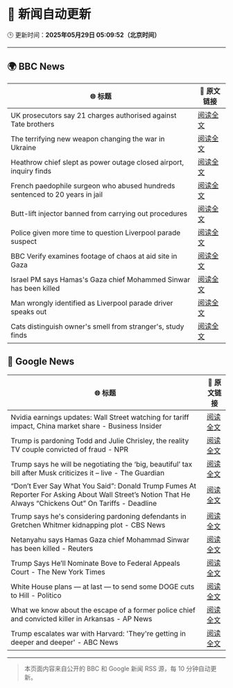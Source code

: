# 🧠 新闻自动更新

🕒 更新时间：**2025年05月29日 05:09:52（北京时间）**

---

## 🌍 BBC News

| 🌐 标题 | 🔗 原文链接 |
|--------|-------------|
| UK prosecutors say 21 charges authorised against Tate brothers | [阅读全文](https://www.bbc.com/news/articles/ckg41g1140po) |
| The terrifying new weapon changing the war in Ukraine | [阅读全文](https://www.bbc.com/news/articles/ckgn47e5qyno) |
| Heathrow chief slept as power outage closed airport, inquiry finds | [阅读全文](https://www.bbc.com/news/articles/c62n0y3nepzo) |
| French paedophile surgeon who abused hundreds sentenced to 20 years in jail | [阅读全文](https://www.bbc.com/news/articles/cvgdkyge198o) |
| Butt-lift injector banned from carrying out procedures | [阅读全文](https://www.bbc.com/news/articles/czx0kxx22yyo) |
| Police given more time to question Liverpool parade suspect | [阅读全文](https://www.bbc.com/news/articles/c9wgvzyngn4o) |
| BBC Verify examines footage of chaos at aid site in Gaza | [阅读全文](https://www.bbc.com/news/videos/cvgdkgmn3yxo) |
| Israel PM says Hamas's Gaza chief Mohammed Sinwar has been killed | [阅读全文](https://www.bbc.com/news/articles/c79e72vz70no) |
| Man wrongly identified as Liverpool parade driver speaks out | [阅读全文](https://www.bbc.com/news/articles/cdedg865725o) |
| Cats distinguish owner's smell from stranger's, study finds | [阅读全文](https://www.bbc.com/news/articles/cvg5v11dv29o) |

## 📰 Google News

| 🌐 标题 | 🔗 原文链接 |
|--------|-------------|
| Nvidia earnings updates: Wall Street watching for tariff impact, China market share - Business Insider | [阅读全文](https://news.google.com/rss/articles/CBMilAFBVV95cUxPTTNzQjBYRWZlR3QzRzJKcWsxVW9IUHRzYXJheUgxNjNwV0NNUlZsQVBBanZWR2tZbWtMV20xUERsSDM1V3Blb1hIeDRqSjVHc0pLZ1ZxdVRCcTFlbVRMdF9UNzF6V3Z1YlF5NWJheG5VaWlzTFpma1AzT0dFV2FzY0pVbUt3bG5UWndUc2JhSElmVXFT?oc=5) |
| Trump is pardoning Todd and Julie Chrisley, the reality TV couple convicted of fraud - NPR | [阅读全文](https://news.google.com/rss/articles/CBMigwFBVV95cUxOYWRqSFB0TGZ0M1o3b2dtaUc0ZXdwc3NFa0lWYnV6a3RIdmJqVXJ4aXBsOHJyaURwc1NKSVhMX29FaEwtajcyVVlvMGcycFh1UE91RDhPd2tqVHl5c0V2el9adU53TFBqOEFXVklKSkRPTjBDdmhMMnNjanZ0VFVhejA0NA?oc=5) |
| Trump says he will be negotiating the ‘big, beautiful’ tax bill after Musk criticizes it – live - The Guardian | [阅读全文](https://news.google.com/rss/articles/CBMi2wFBVV95cUxQVnhsUkVENmpYWW91MF9JdHRnY1JBSk1HT3ZSTUwtNzFoR3FxYm4xTEpjUldWb3ljQVJ6aTF5N2ZlemtaSlpUalZaQWZtYnhtblRBbUpOXzktbENPXzNZWGw4Rmk4ZGlTVHBDTzdhbW9DVWluWkk1V21WZ1dQSXRkSk1yS2VqRmhkMVBaQjctdHhXOFFjVXNENmMyY3BoTWVuc2RZTkFRaE9oVVd5VTVsOFFfTTBGaVk4NlpIV2hnVHBvWWpNVjJwYl9DYVluM1Z4LVFXUTJuUFdiWE0?oc=5) |
| “Don’t Ever Say What You Said”: Donald Trump Fumes At Reporter For Asking About Wall Street’s Notion That He Always “Chickens Out” On Tariffs - Deadline | [阅读全文](https://news.google.com/rss/articles/CBMihgJBVV95cUxPb0pzaTBRQU5KU1ZERzBmdm54S3k5aEhybmw3dkZBamx4cDZqUTNFVXI0eGtBckVGUmRYcE13NlFYLUVvdktrS04wYnlWcENqUGlWOG55WXV6dzNGUEI0VW1rOGFjNjF1dFBUYTJTaUFCVXFsLUE5WnY1SGxLeU92Z2tZbWxMOS1KUEZ3UlFpUWZNVDBIQkxpdUhXWFYwQjdhdXYyUThKT05wc2hNeFR1Nm9Ea2lJZERyZnhkbTBpVEh1YlozamtwTjkwRnJzNmpHdXN0RHN3WkVEQldvNUVDU1V3LW9hT0dBbjZMN0cxWEZOQl9FSkFHVTV1VzVfSkx6dnY2U0tn?oc=5) |
| Trump says he's considering pardoning defendants in Gretchen Whitmer kidnapping plot - CBS News | [阅读全文](https://news.google.com/rss/articles/CBMikAFBVV95cUxNNjFzR09LbjBNNnBscnMtVEl0VGxEMDZ4Ym91LU9nYVRwRDU0SUFhR2g4RG1RUHJ2UWo2eXlDOTJTVjdrbnRVRlRHM21SY21xR3lCMmMtSlUwQUdPN0xUZjVPSGVET0pwazlrMVhKVmhRUDNOYl9TSGNfTWZIQTVqZERzc056M0lROHcyQkxrVmPSAZYBQVVfeXFMUE1MX0FzX0tHX1ZuclFyaUFTMzg4Zkc1VU1RYm9GYnFza2V2SVNncE1WeENZSExwYkc1M3NTaHRMdS1JenhaclBZSUxWcDV3Z2JncnNwLW5TQlJLR21qbnFiOWZzWTVtSG1wMXNtT2E3b2ZodHlxUTNTQzd4YUtLQ1czaU9wdVBJSE5FZV9rMVZEenBabE9n?oc=5) |
| Netanyahu says Hamas Gaza chief Mohammad Sinwar has been killed - Reuters | [阅读全文](https://news.google.com/rss/articles/CBMivgFBVV95cUxOVmxnQ01hNXVXN1lUZllCTXY3bXNvM1RETTE3U3FqZnNYTmZ5Z0xRZXRlQ0tNMnp5azZXS3BVTW1sVHZEeDdqWXpXakhqY3VnaUw2NEFLWTRwZkxkVWJRcHExeUZtaHkwdG56dkowUG55RHNDZmwxak40cDdGenpzWlRnU0JVVVJBMi1Xc3VtTnY4RThYV0hOOG1JUDJRLVZua2ZndG11UVRlekxrT0VJYWhDU0hqMlRoSDBfcFRB?oc=5) |
| Trump Says He’ll Nominate Bove to Federal Appeals Court - The New York Times | [阅读全文](https://news.google.com/rss/articles/CBMifkFVX3lxTE9Sb0pMWkc3X0pSd3VtTkdUZm5WMEpZUC1SZF90Q1NlLXlSNnVDdEdkN3I1aWcyeWp5NjRaQ2Z1dnNOTGg5Z1ZiTm12S2tITEQ0Ujg0bWp4NEFYaEFvTmVxT3ZjaFhxUlZNUzQ3SFFrNXhTTFIzY1RINkpPT2pyUQ?oc=5) |
| White House plans — at last — to send some DOGE cuts to Hill - Politico | [阅读全文](https://news.google.com/rss/articles/CBMiqgFBVV95cUxNSGt5cW5fRlhIWGNZVU50WEs0M3RRa1ZXdWpkOW5Lb0xWd1hwQWRnRTdfdFZ4REFXRlg2RFh3MFFyY0RNdmNMNUhVWWlZM1BZVXByUmFLeEVRektXTjBIVDhfMmI4VmMwaTB6QmNOQUhWQzFNWl9yam1uNGZ3c3JHLXFmcmlVYnl5N3RCaVZUSk9uMWJHYW41MlprbU9XcXlJNkVncTBKTDd4dw?oc=5) |
| What we know about the escape of a former police chief and convicted killer in Arkansas - AP News | [阅读全文](https://news.google.com/rss/articles/CBMisgFBVV95cUxNcDc4QVZaUVo1a2FiSFEydGJad09oSGVwUFdrQ2VpaEdYQUYyYktGVVJsdDY2RkE3czI3VWtDWEw0M2lxTnF0eG1nYk5mU0RPR1dwTGtIQ01ubTNLbGpEeUUtb3pyaDBMQm93NFBxWTczYng3N3I3TU5lVVBLNmNOZ29PTmY5RzIyaDZsbEZrQVdMTFlTQ1d3THRjTG82M2h3bHVabEVaV2RJMkFTOWlxV013?oc=5) |
| Trump escalates war with Harvard: 'They're getting in deeper and deeper' - ABC News | [阅读全文](https://news.google.com/rss/articles/CBMioAFBVV95cUxNa1VNbjRQdEdsUmR3UTdwM0ZMb1lIZzNXREtYZEN0TTU0Q1ZCckVkVm5qYXRqUjJnZUtyaG5lS0c1cGFWaXM4RVJaWGdoajJOSzIxX2lFYTFyNWlVRWYzV2UzaklTaDA4M0tVLXU0elRnc2FVOFBhcFpnN080OVJfSnpPWWZZTHkyR2ViQm9MRkV1RU5PLXJEeXlfTTJkWHNp0gGmAUFVX3lxTE42SWhMZGtETDNnc041N0NFZXBmVzhlekFRZnc2cW8yNlVIMl9OTUdkdHZ1RGpxZjd1T19lSTllTHloVzJhU0YzWFFoaFZHTkpCalZPUXVnYlVTLUFUa1Qxc0gxVjR3bnRxa3l2QjZBVzlUcFVIV3hQaHV3ZW9GQzBGVmRrOTBsdXlNaEI3NDloY3BaTmFJZngydjA3NlJ4MllpUFJlOFE?oc=5) |

---
> 本页面内容来自公开的 BBC 和 Google 新闻 RSS 源，每 10 分钟自动更新。